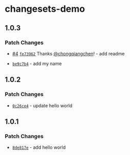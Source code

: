 # changesets-demo

## 1.0.3

### Patch Changes

- [#4](https://github.com/chongqiangchen/changeset-demo/pull/4) [`fe73962`](https://github.com/chongqiangchen/changeset-demo/commit/fe73962cbd55e922ca60ba6374de9f95e6ec9355) Thanks [@chongqiangchen](https://github.com/chongqiangchen)! - add readme

* [`be9c7b4`](https://github.com/chongqiangchen/changeset-demo/commit/be9c7b4ea7338d1b40bf215d5345493eaf02b220) - add my name

## 1.0.2

### Patch Changes

- [`0c26ce4`](https://github.com/chongqiangchen/changeset-demo/commit/0c26ce46241ff940f4531d9639970cf8a43d6359) - update hello world

## 1.0.1

### Patch Changes

- [`8de817e`](https://github.com/chongqiangchen/changeset-demo/commit/8de817ecdce6ff00af27ab4ed87d3ee0e16d833b) - add hello world
